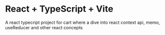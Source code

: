 # React + TypeScript + Vite

A react typecript project for cart where a dive into react context api, memo, useReducer and other react concepts
